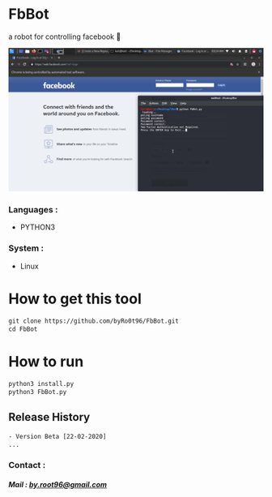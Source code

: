 # FbBot

a robot for controlling facebook 🥢

![FbBot](./Screenshot/Screenshot-1.png)


### Languages :
* PYTHON3

### System :
* Linux

# How to get this tool
```
git clone https://github.com/byRo0t96/FbBot.git
cd FbBot
```

# How to run
```
python3 install.py
python3 FbBot.py
```

## Release History
```
- Version Beta [22-02-2020]
...
```


### Contact :

##### Mail : by.root96@gmail.com



